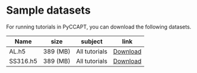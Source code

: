 # Sample datasets

For running tutorials in PyCCAPT, you can download the following datasets.

| Name     | size     | subject       | link                                                                                           |
|----------|----------|---------------|------------------------------------------------------------------------------------------------|
| AL.h5    | 389 (MB) | All tutorials | [Download](https://drive.google.com/file/d/1ROlNJ24sKg7m9bHz8r7Hw26Q9Mgksj_P/view?usp=sharing) |
| SS316.h5 | 389 (MB) | All tutorials | [Download](https://drive.google.com/file/d/1ROlNJ24sKg7m9bHz8r7Hw26Q9Mgksj_P/view?usp=sharing) |

                                                                                                                         
